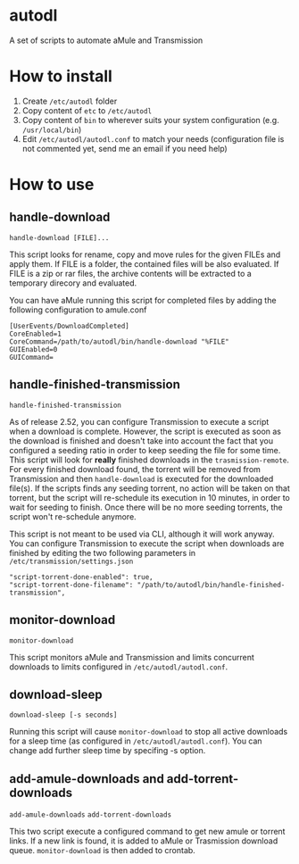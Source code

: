 autodl
======

A set of scripts to automate aMule and Transmission

# How to install #

1. Create `/etc/autodl` folder
2. Copy content of `etc` to `/etc/autodl`
3. Copy content of `bin` to wherever suits your system configuration (e.g. `/usr/local/bin`)
4. Edit `/etc/autodl/autodl.conf` to match your needs (configuration file is not commented yet, send me an email if you need help)

# How to use #

## handle-download ##

`handle-download [FILE]...`

This script looks for rename, copy and move rules for the given FILEs and apply them. If FILE is a folder, 
the contained files will be also evaluated. If FILE is a zip or rar files, the archive contents will be extracted
to a temporary direcory and evaluated. 

You can have aMule running this script for completed files by adding the following configuration to amule.conf

    [UserEvents/DownloadCompleted]
    CoreEnabled=1
    CoreCommand=/path/to/autodl/bin/handle-download "%FILE"
    GUIEnabled=0
    GUICommand=

## handle-finished-transmission ##

`handle-finished-transmission`

As of release 2.52, you can configure Transmission to execute a script when a download is complete. However, the
script is executed as soon as the download is finished and doesn't take into account the fact that you configured
a seeding ratio in order to keep seeding the file for some time. This script will look for **really** finished
downloads in the `trasmission-remote`. For every finished download found, the torrent will be removed from Transmission
and then `handle-download` is executed for the downloaded file(s). If the scripts finds any seeding torrent, no 
action will be taken on that torrent, but the script will re-schedule its execution in 10 minutes, in order to wait for 
seeding to finish. Once there will be no more seeding torrents, the script won't re-schedule anymore.

This script is not meant to be used via CLI, although it will work anyway. You can configure Transmission to execute
the script when downloads are finished by editing the two following parameters in `/etc/transmission/settings.json`

    "script-torrent-done-enabled": true, 
    "script-torrent-done-filename": "/path/to/autodl/bin/handle-finished-transmission", 
    
## monitor-download ##

`monitor-download`

This script monitors aMule and Transmission and limits concurrent downloads to limits configured in 
`/etc/autodl/autodl.conf`.

## download-sleep ##

`download-sleep [-s seconds]`

Running this script will cause `monitor-download` to stop all active downloads for a sleep time (as configured
in `/etc/autodl/autodl.conf`). You can change add further sleep time by specifing -s option.

## add-amule-downloads and add-torrent-downloads ##

`add-amule-downloads`
`add-torrent-downloads`

This two script execute a configured command to get new amule or torrent links. If a new link is found,
it is added to aMule or Trasmission download queue. `monitor-download` is then added to crontab.
